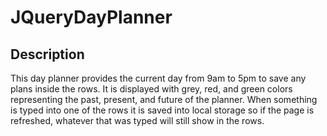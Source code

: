 # JQueryDayPlanner

## Description 

This day planner provides the current day from 9am to 5pm to save any plans inside the rows. It is displayed with grey, red, and green colors representing the past, present, and future of the planner. When something is typed into one of the rows it is saved into local storage so if the page is refreshed, whatever that was typed will still show in the rows.